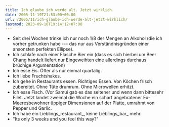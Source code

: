 ```yaml
---
title: Ich glaube ich werde alt. Jetzt wirklich.
date: 2005-11-19T21:53:00+00:00
url: /2005/11/ich-glaube-ich-werde-alt-jetzt-wirklich/
lastmod: 2023-09-10T19:14:12+07:00
---
```

* Seit drei Wochen trinke ich nur noch 1/8 der Mengen an Alkohol (die ich vorher getrunken habe --- das nur aus Verständnisgründen einer ansonsten perfekten Ellipse).
* Ich schlafe nach einer Flasche Bier ein (dass es sich hierbei um Beer Chang handelt liefert nur Eingeweihten eine allerdings durchaus brüchige Argumentation)
* Ich esse Eis. Öfter als nur einmal quartalig.
* Ich liebe Fruchtshakes.
* Ich gehe in Restaurants essen. Richtiges Essen. Von Köchen frisch zubereitet. Ohne Tüte drumrum. Ohne Microwellen erhitzt.
* Ich esse Fisch. (Vor Samui gab es das seltener und wenn dann bittesehr Filet. Jetzt landet zweimal die Woche ein scharf angebratener Ex-Meeresbewohner üppiger Dimensionen auf der Platte, umrahmt von Pepper und Garlic.
* Ich habe ein Lieblings_restaurant_, keine Lieblings_bar_ mehr.
* "Its only 3 weeks and you feel this way?"
